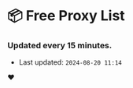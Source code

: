 # :package: Free Proxy List
### Updated every 15 minutes.

- Last updated: `2024-08-20 11:14`

:heart:
